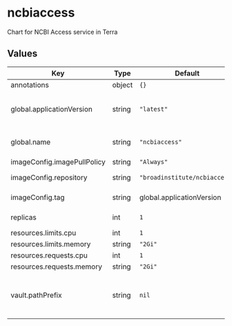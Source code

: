 # ncbiaccess

Chart for NCBI Access service in Terra

## Values

| Key | Type | Default | Description |
|-----|------|---------|-------------|
| annotations | object | `{}` |  |
| global.applicationVersion | string | `"latest"` | What version of the Sam application to deploy |
| global.name | string | `"ncbiaccess"` | prefix for k8s resource names |
| imageConfig.imagePullPolicy | string | `"Always"` |  |
| imageConfig.repository | string | `"broadinstitute/ncbiaccess"` | Image repo to use |
| imageConfig.tag | string | global.applicationVersion | Image tag to run |
| replicas | int | `1` | number of pods to run |
| resources.limits.cpu | int | `1` |  |
| resources.limits.memory | string | `"2Gi"` |  |
| resources.requests.cpu | int | `1` |  |
| resources.requests.memory | string | `"2Gi"` |  |
| vault.pathPrefix | string | `nil` | Vault path prefix for secrets. Required if vault.enabled. |
